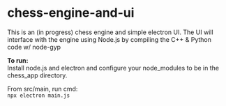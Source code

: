 # chess-engine-and-ui
This is an (in progress) chess engine and simple electron UI.
The UI will interface with the engine using Node.js by compiling the C++ & Python code w/ node-gyp

**To run:**  
Install node.js and electron and configure your node_modules to be in the chess_app directory.

From src/main, run cmd:  
```npx electron main.js```
